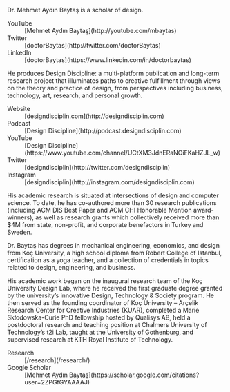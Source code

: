 <div class="row mb-3" markdown="1">

Dr. Mehmet Aydın Baytaş is a scholar of design.

</div><!-- .row -->


<dl class="row mb-5">

<dt class="col-4">
YouTube
</dt>
<dd class="col-8" markdown="1">
[Mehmet Aydın Baytaş](http://youtube.com/mbaytas)
</dd>

<dt class="col-4">
Twitter
</dt>
<dd class="col-8" markdown="1">
[doctorBaytas](http://twitter.com/doctorBaytas)
</dd>

<dt class="col-4">
LinkedIn
</dt>
<dd class="col-8" markdown="1">
[doctorBaytas](https://www.linkedin.com/in/doctorbaytas)
</dd>

</dl>




<div class="row mb-3" markdown="1">

He produces Design Discipline: a multi-platform publication and long-term research project that illuminates paths to creative fulfillment through views on the theory and practice of design, from perspectives including business, technology, art, research, and personal growth.

</div><!-- .row -->


<dl class="row mb-5">

<dt class="col-4">
Website
</dt>
<dd class="col-8" markdown="1">
[designdisciplin.com](http://designdisciplin.com)
</dd>

<dt class="col-4">
Podcast
</dt>
<dd class="col-8" markdown="1">
[Design Discipline](http://podcast.designdisciplin.com)
</dd>

<dt class="col-4">
YouTube
</dt>
<dd class="col-8" markdown="1">
[Design Discipline](https://www.youtube.com/channel/UCtXM3JdnERaNOiFKaHZJL_w)
</dd>

<dt class="col-4">
Twitter
</dt>
<dd class="col-8" markdown="1">
[designdisciplin](http://twitter.com/designdisciplin)
</dd>

<dt class="col-4">
Instagram
</dt>
<dd class="col-8" markdown="1">
[designdisciplin](http://instagram.com/designdisciplin.com)
</dd>

</dl>




<div class="row mb-3" markdown="1">

His academic research is situated at intersections of design and computer science. To date, he has co-authored more than 30 research publications (including ACM DIS Best Paper and ACM CHI Honorable Mention award-winners), as well as research grants which collectively received more than $4M from state, non-profit, and corporate benefactors in Turkey and Sweden. 

Dr. Baytaş has degrees in mechanical engineering, economics, and design from Koç University, a high school diploma from Robert College of Istanbul, certification as a yoga teacher, and a collection of credentials in topics related to design, engineering, and business.

His academic work began on the inaugural research team of the Koç University Design Lab, where he received the first graduate degree granted by the university’s innovative Design, Technology & Society program. He then served as the founding coordinator of Koç University – Arçelik Research Center for Creative Industries (KUAR), completed a Marie Skłodowska-Curie PhD fellowship hosted by Qualisys AB, held a postdoctoral research and teaching position at Chalmers University of Technology’s t2i Lab, taught at the University of Gothenburg, and supervised research at KTH Royal Institute of Technology.
  
</div><!-- row -->

<dl class="row mb-5">

<dt class="col-4">
Research
</dt>
<dd class="col-8" markdown="1">
[/research](/research/)
</dd>

<dt class="col-4">
Google Scholar
</dt>
<dd class="col-8" markdown="1">
[Mehmet Aydın Baytaş](https://scholar.google.com/citations?user=2ZPGfGYAAAAJ)
</dd>

</dl>
